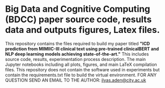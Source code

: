 # Big Data and Cognitive Computing (BDCC) paper source code, results data and outputs figures, Latex files.
This repository contains the files required to build my paper titled **"ICD prediction from MIMIIC-III clinical text using pre-trained clinicalBERT and NLP deep learning models achieving state-of-the-art."**
This includes source code, results, experimentation process description. The main Jupyter notebooks including all plots, figures, and main LaTeX compilation files. 
This repository does not contain the software used in experiments but contain the requirements.txt file to build the virtual environment.
FOR ANY QUESTION SEND AN EMAIL TO THE AUTHOR: ilyas.aden@city.ac.uk


